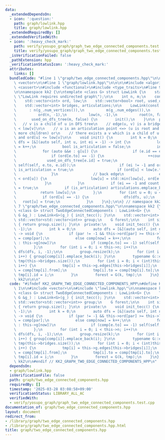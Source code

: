 ```yaml
---
data:
  _extendedDependsOn:
  - icon: ':question:'
    path: graph/lowlink.hpp
    title: graph/lowlink.hpp
  _extendedRequiredBy: []
  _extendedVerifiedWith:
  - icon: ':heavy_check_mark:'
    path: verify/yosupo_graph/graph_two_edge_connected_components.test.cpp
    title: verify/yosupo_graph/graph_two_edge_connected_components.test.cpp
  _isVerificationFailed: false
  _pathExtension: hpp
  _verificationStatusIcon: ':heavy_check_mark:'
  attributes:
    links: []
  bundledCode: "#line 1 \"graph/two_edge_connected_components.hpp\"\n\n\n\n#include\
    \ <vector>\n\n#line 1 \"graph/lowlink.hpp\"\n\n\n\n#include <algorithm>\n#include\
    \ <cassert>\n#include <functional>\n#include <type_traits>\n#line 9 \"graph/lowlink.hpp\"\
    \n\nnamespace kk2 {\n\ntemplate <class G> struct LowLink {\n    static_assert(!G::directed,\
    \ \"LowLink requires undirected graph\");\n\n    int n, m;\n    const G &g;\n\
    \    std::vector<int> ord, low;\n    std::vector<bool> root, used_on_dfs_tree;\n\
    \    std::vector<int> bridges, articulations;\n\n    LowLink(const G &g_)\n  \
    \      : n(g_.num_vertices()),\n          m(g_.num_edges()),\n          g(g_),\n\
    \          ord(n, -1),\n          low(n, -1),\n          root(n, false),\n   \
    \       used_on_dfs_tree(m, false) {\n        init();\n    }\n\n  private:\n \
    \   // v is a child of u in DFS tree\n    // edge(u, v) is a bridge <=> ord[u]\
    \ < low[v]\n\n    // u is an articulation point <=> (u is root and u has two or\
    \ more children) or\n    // there exists a v which is a child of u in DFS tree\
    \ and ord[u] <= low[v]\n\n    void init() {\n        int k = 0;\n        auto\
    \ dfs = [&](auto self, int u, int ei = -1) -> int {\n            low[u] = ord[u]\
    \ = k++;\n            bool is_articulation = false;\n            int count = 0;\n\
    \            for (auto &&e : g[u]) {\n                if (e.id == ei) continue;\n\
    \                if (ord[e.to] == -1) {\n                    ++count;\n      \
    \              used_on_dfs_tree[e.id] = true;\n                    low[u] = std::min(low[u],\
    \ self(self, e.to, e.id));\n                    if (ei != -1 and ord[u] <= low[e.to])\
    \ is_articulation = true;\n                    if (ord[u] < low[e.to]) bridges.emplace_back(e.id);\n\
    \                }\n                // back edge\n                else if (ord[e.to]\
    \ < ord[u]) {\n                    low[u] = std::min(low[u], ord[e.to]);\n   \
    \             }\n            }\n            if (ei == -1 and count >= 2) is_articulation\
    \ = true;\n            if (is_articulation) articulations.emplace_back(u);\n \
    \           return low[u];\n        };\n        for (int u = 0; u < n; u++)\n\
    \            if (ord[u] == -1) {\n                dfs(dfs, u);\n             \
    \   root[u] = true;\n            }\n    }\n};\n\n} // namespace kk2\n\n\n#line\
    \ 7 \"graph/two_edge_connected_components.hpp\"\n\nnamespace kk2 {\n\ntemplate\
    \ <class G> struct TwoEdgeConnectedComponents : LowLink<G> {\n    TwoEdgeConnectedComponents(const\
    \ G &g_) : LowLink<G>(g_) { init_tecc(); }\n\n    std::vector<int> comp;\n   \
    \ std::vector<std::vector<int>> group;\n    G forest;\n\n    int size() const\
    \ { return group.size(); }\n\n  private:\n    void init_tecc() {\n        comp.resize(this->n,\
    \ -1);\n        int k = 0;\n        auto dfs = [&](auto self, int now, int par)\
    \ -> void {\n            if (par != -1 && this->ord[par] >= this->low[now]) comp[now]\
    \ = comp[par];\n            else comp[now] = k++;\n\n            for (auto &&e\
    \ : this->g[now])\n                if (comp[e.to] == -1) self(self, e.to, now);\n\
    \        };\n        for (int i = 0; i < this->n; i++)\n            if (this->root[i])\
    \ dfs(dfs, i, -1);\n\n        group.resize(k);\n        for (int i = 0; i < this->n;\
    \ i++) { group[comp[i]].emplace_back(i); }\n\n        typename G::edge_container\
    \ tmp(this->bridges.size());\n        for (int i = 0; i < (int)this->bridges.size();\
    \ i++) {\n            tmp[i] = this->g.edges[this->bridges[i]];\n            tmp[i].from\
    \ = comp[tmp[i].from];\n            tmp[i].to = comp[tmp[i].to];\n           \
    \ tmp[i].id = i;\n        }\n        forest = G(k, tmp);\n    }\n};\n\n} // namespace\
    \ kk2\n\n\n"
  code: "#ifndef KK2_GRAPH_TWO_EDGE_CONNECTED_COMPONENTS_HPP\n#define KK2_GRAPH_TWO_EDGE_CONNECTED_COMPONENTS_HPP\
    \ 1\n\n#include <vector>\n\n#include \"lowlink.hpp\"\n\nnamespace kk2 {\n\ntemplate\
    \ <class G> struct TwoEdgeConnectedComponents : LowLink<G> {\n    TwoEdgeConnectedComponents(const\
    \ G &g_) : LowLink<G>(g_) { init_tecc(); }\n\n    std::vector<int> comp;\n   \
    \ std::vector<std::vector<int>> group;\n    G forest;\n\n    int size() const\
    \ { return group.size(); }\n\n  private:\n    void init_tecc() {\n        comp.resize(this->n,\
    \ -1);\n        int k = 0;\n        auto dfs = [&](auto self, int now, int par)\
    \ -> void {\n            if (par != -1 && this->ord[par] >= this->low[now]) comp[now]\
    \ = comp[par];\n            else comp[now] = k++;\n\n            for (auto &&e\
    \ : this->g[now])\n                if (comp[e.to] == -1) self(self, e.to, now);\n\
    \        };\n        for (int i = 0; i < this->n; i++)\n            if (this->root[i])\
    \ dfs(dfs, i, -1);\n\n        group.resize(k);\n        for (int i = 0; i < this->n;\
    \ i++) { group[comp[i]].emplace_back(i); }\n\n        typename G::edge_container\
    \ tmp(this->bridges.size());\n        for (int i = 0; i < (int)this->bridges.size();\
    \ i++) {\n            tmp[i] = this->g.edges[this->bridges[i]];\n            tmp[i].from\
    \ = comp[tmp[i].from];\n            tmp[i].to = comp[tmp[i].to];\n           \
    \ tmp[i].id = i;\n        }\n        forest = G(k, tmp);\n    }\n};\n\n} // namespace\
    \ kk2\n\n#endif // KK2_GRAPH_TWO_EDGE_CONNECTED_COMPONENTS_HPP\n"
  dependsOn:
  - graph/lowlink.hpp
  isVerificationFile: false
  path: graph/two_edge_connected_components.hpp
  requiredBy: []
  timestamp: '2025-03-28 03:08:58+09:00'
  verificationStatus: LIBRARY_ALL_AC
  verifiedWith:
  - verify/yosupo_graph/graph_two_edge_connected_components.test.cpp
documentation_of: graph/two_edge_connected_components.hpp
layout: document
redirect_from:
- /library/graph/two_edge_connected_components.hpp
- /library/graph/two_edge_connected_components.hpp.html
title: graph/two_edge_connected_components.hpp
---
```


